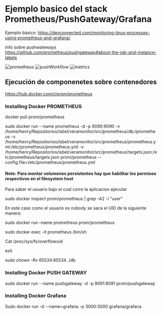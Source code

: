 # Ejemplo basico del stack Prometheus/PushGateway/Grafana

Ejemplo básico:
https://devconnected.com/monitoring-linux-processes-using-prometheus-and-grafana/ 

Info sobre pushwateways
https://github.com/prometheus/pushgateway#about-the-job-and-instance-labels 

![prometheus](https://user-images.githubusercontent.com/61946077/132702080-03804e4d-d320-41d5-8a54-c424a982904c.png)
![pushWorkflow](https://user-images.githubusercontent.com/61946077/132702083-cf3068ea-c39d-4e78-88d5-d5967d75e6dc.png)
![metrics](https://user-images.githubusercontent.com/61946077/132702079-8ba10b49-d795-4179-81ce-d58744409739.png)


## Ejecución de componenetes sobre contenedores
https://hub.docker.com/r/prom/prometheus 

### Installing Docker PROMETHEUS 

docker pull prom/prometheus 

sudo docker run  --name prometheus -d -p 9090:9090  -v /home/henry/Repositorios/isbel/veramonitor/src/prometheus/db:/prometheus -v /home/henry/Repositorios/isbel/veramonitor/src/prometheus/prometheus.yml:/etc/prometheus/prometheus.yml -v /home/henry/Repositorios/isbel/veramonitor/src/prometheus/targets.json:/etc/prometheus/targets.json prom/prometheus --config.file=/etc/prometheus/prometheus.yml 

 

#### Note: Para montar volumenes persistentes hay que habilitar los permisos respectivos en el filesystem host 

 

Para saber el usuario bajo el cual corre la aplicacion ejecutar 

sudo docker inspect prom/prometheus | grep -A2 -i "user" 

En este caso como el usuario es nobody se saca el UID de la siguiente manera: 

sudo docker run –name prometheus prom/prometheus 

sudo docker exec -it prometheus /bin/sh 

Cat /proc/sys/fs/overflowuid 

exit 

sudo chown -Rv 65534:65534 ./db 

### Installing Docker PUSH GATEWAY 


sudo docker run --name pushgateway -d -p 9091:9091 prom/pushgateway 

### Installing Docker Grafana 
Sudo docker run -d --name=grafana -p 3000:3000 grafana/grafana 
